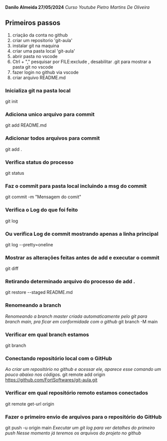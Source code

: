 __Danilo Almeida 27/05/2024__
_Curso Youtube Pietro Martins De Oliveira_

## Primeiros passos
1. criação da conta no github
2. criar um repositorio   'git-aula'
3. instalar git na maquina
4. criar uma pasta local  'git-aula'
5. abrir pasta no vscode
6. Ctrl + "," pesquisar por FILE:exclude , desabilitar .git para mostrar a pasta git no vscode 
7. fazer login no github via vscode
8. criar arquivo README.md


### Inicializa git na pasta local
git init

### Adiciona unico arquivo para commit
git add README.md

### Adicionar todos arquivos para commit
git add .

### Verifica status do processo
git status

### Faz o commit para pasta local incluindo a msg do commit
git commit -m "Mensagem do comit"

### Verifica o Log do que foi feito
git log

### Ou verifica Log de commit mostrando apenas a linha principal
git log --pretty=oneline

### Mostrar as alterações feitas antes de add e executar o commit
git diff

### Retirando determinado arquivo do processo de add .
git restore --staged README.md

### Renomeando a branch
_Renomeando a branch master criada automaticamente pelo git para branch main, pra ficar em conformidade com o github_
git branch -M main

### Verificar em qual branch estamos
git branch

### Conectando repositório local com o GitHub
_Ao criar um repositório no github e acessar ele, aparece esse comando um pouco abaixo nos códigos._
git remote add origin https://github.com/FortSoftwares/git-aula.git

### Verificar em qual repositório remoto estamos conectados
git remote get-url origin

### Fazer o primeiro envio de arquivos para o repositório do GitHub
git push -u origin main
_Executar um git log para ver detalhes do primeiro push_
_Nesse momento já teremos os arquivos do projeto no github_



